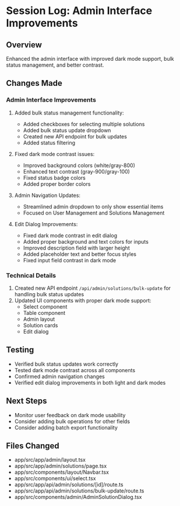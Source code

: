 # Session Log: Admin Interface Improvements

## Overview
Enhanced the admin interface with improved dark mode support, bulk status management, and better contrast.

## Changes Made

### Admin Interface Improvements
1. Added bulk status management functionality:
   - Added checkboxes for selecting multiple solutions
   - Added bulk status update dropdown
   - Created new API endpoint for bulk updates
   - Added status filtering

2. Fixed dark mode contrast issues:
   - Improved background colors (white/gray-800)
   - Enhanced text contrast (gray-900/gray-100)
   - Fixed status badge colors
   - Added proper border colors

3. Admin Navigation Updates:
   - Streamlined admin dropdown to only show essential items
   - Focused on User Management and Solutions Management

4. Edit Dialog Improvements:
   - Fixed dark mode contrast in edit dialog
   - Added proper background and text colors for inputs
   - Improved description field with larger height
   - Added placeholder text and better focus styles
   - Fixed input field contrast in dark mode

### Technical Details
1. Created new API endpoint `/api/admin/solutions/bulk-update` for handling bulk status updates
2. Updated UI components with proper dark mode support:
   - Select component
   - Table component
   - Admin layout
   - Solution cards
   - Edit dialog

## Testing
- Verified bulk status updates work correctly
- Tested dark mode contrast across all components
- Confirmed admin navigation changes
- Verified edit dialog improvements in both light and dark modes

## Next Steps
- Monitor user feedback on dark mode usability
- Consider adding bulk operations for other fields
- Consider adding batch export functionality

## Files Changed
- app/src/app/admin/layout.tsx
- app/src/app/admin/solutions/page.tsx
- app/src/components/layout/Navbar.tsx
- app/src/components/ui/select.tsx
- app/src/app/api/admin/solutions/[id]/route.ts
- app/src/app/api/admin/solutions/bulk-update/route.ts
- app/src/components/admin/AdminSolutionDialog.tsx